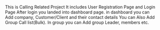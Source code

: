 This is Calling Related Project
It includes User Registration Page and Login Page
After login you landed into dashboard page.
in dashboard you can Add company, Customer/Client and their contact details
You can Also Add Group Call list(Bulk).
In group you can Add group Leader, members etc.
